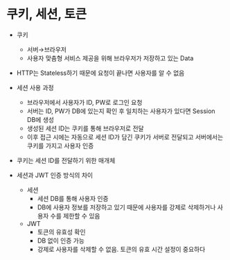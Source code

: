 # 쿠키, 세션, 토큰
- 쿠키
    - 서버→브라우저
    - 사용자 맞춤형 서비스 제공을 위해 브라우저가 저장하고 있는 Data
- HTTP는 Stateless하기 때문에 요청이 끝나면 사용자를 알 수 없음
- 세션 사용 과정
    - 브라우저에서 사용자가 ID, PW로 로그인 요청
    - 서버는 ID, PW가 DB에 있는지 확인 후 일치하는 사용자가 있다면 Session DB에 생성
    - 생성된 세션 ID는 쿠키를 통해 브라우저로 전달
    - 이후 접근 시에는 자동으로 세션 ID가 담긴 쿠키가 서버로 전달되고 서버에서는 쿠키를 가지고 사용자 인증
- 쿠키는 세션 ID를 전달하기 위한 매개체

- 세션과 JWT 인증 방식의 차이
    - 세션
        - 세션 DB를 통해 사용자 인증
        - DB에 사용자 정보를 저장하고 있기 때문에 사용자를 강제로 삭제하거나 사용자 수를 제한할 수 있음
    - JWT
        - 토큰의 유효성 확인
        - DB 없이 인증 가능
        - 강제로 사용자를 삭제할 수 없음. 토큰의 유효 시간 설정이 중요하다